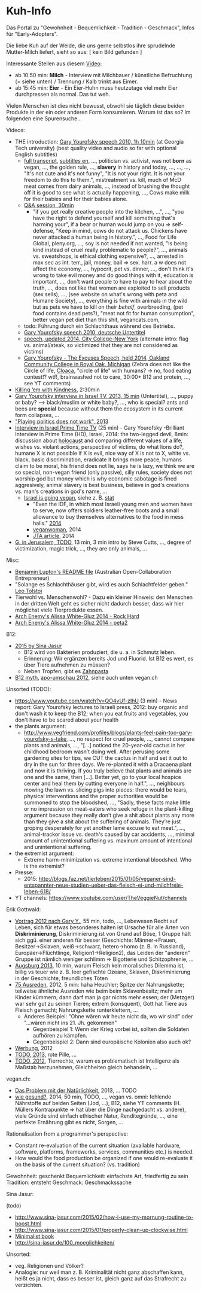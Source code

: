 Kuh-Info
========

Das Portal zu "Gewohnheit - Bequemlichkeit - Tradition - Geschmack", Infos für "Early-Adopters".

Die liebe Kuh auf der Weide, die uns gerne selbstlos ihre sprudelnde Mutter-Milch liefert, sieht so aus: [ kein Bild gefunden ]

Interessante Stellen aus diesem [Video](http://veg-tv.info/Easy_vegan):

* ab 10:50 min: **Milch** - Interview mit Milchbauer / künstliche Befruchtung (= siehe unten) / Trennung / Kalb trinkt aus Eimer.
* ab 15:45 min: **Eier** - Ein Eier-Huhn muss heutzutage viel mehr Eier durchpressen als normal. Das tut weh.

Vielen Menschen ist dies nicht bewusst, obwohl sie täglich diese beiden Produkte in der ein oder anderen Form konsumieren.
Warum ist das so? Im folgenden eine Spurensuche...


Videos:

* THE introduction: [Gary Yourofsky speech 2010, 1h 10min](https://www.youtube.com/watch?v=U5hGQDLprA8) (at Georgia Tech university) (best quality video and audio so far with optional English subtitles)
    * [full transcript](http://lauramarietv.com/en/best-speech-you-will-ever-hear-gary-yourofsky-full-transcript/), [subtitles en](https://dotsub.com/view/5de97c21-1363-4574-a9ee-37f492ecea3e/viewTranscript/eng), ..., politician vs. activist, was not **born** as vegan, ..., the golden rule, ..., **slavery** in history and today, ..., ..., ..., "It's not cute and it's not funny", "It is not your right. It is not your freedom to do this to them.", mistreatment vs. kill, much of McD meat comes from dairy animals, ..., instead of brushing the thought off it is good to see what is actually happening, ..., Cows make milk for their babies and for their babies alone.
    * [Q&A session, 30min](https://www.youtube.com/watch?v=7PR64HGJoyk)
        * "if you get really creative people into the kitchen, ...", ..., "you have the right to defend yourself and kill something that's harming your", if a bear or human would jump on you => self-defense, "Keep in mind, cows do not attack us. Chickens have never attacked a human being in history.", ..., Food for Life Global, pleny.org, ..., soy is not needed if not wanted, "Is being kind instead of cruel really problematic to people?", ..., animals vs. sweatshops, is ethical clothing expensive?, ..., arrested in max sec as int. terr., jail, money, bail => sex. harr. a w does not affect the economy, ..., hypocrit, pet vs. dinner, ..., don't think it's wrong to take evil money and do good things with it, education is important, ..., don't want people to have to pay to hear about the truth, ..., does not like that women are exploited to sell products (sex sells), ..., (see website on what's wrong with peta and Humane Society), ..., everything is fine with animals in the wild but as pets we have to kill on their _behalf_, overbreeding, (pet food contains dead pets?), "meat not fit for human consumption", better vegan pet diet than this shit, vegancats.com,
    * todo: Führung durch ein Schlachthaus während des Betriebs.
    * [Gary Yourofsky speech 2010, deutsche Untertitel](https://www.youtube.com/watch?v=9d44U5pvTmU)
    * [speech, updated 2014, City College-New York](https://www.youtube.com/watch?v=_K36Zu0pA4U) (alternate intro: flag vs. animal/steak, so victimized that they are not considered as victims)
    * [Gary Yourofsky - The Excuses Speech, held 2014, Oakland Community College in Royal Oak, Michigan](https://www.youtube.com/watch?v=oHfVajDbyJk) (Zebra does not like the Circle of life, [Cloaca](http://en.wikipedia.org/wiki/Cloaca), "circle of life" with humans? -> no, food eating contest!? wtf!, brainwashed not to care, 30:00+ B12 and protein, ..., see YT comments)
* [Killing ‘em with Kindness](https://www.youtube.com/watch?v=Pdjje7s8Jgc), 2:30min
* [Gary Yourofsky interview in Israel TV, 2013, 15 min](https://www.youtube.com/watch?v=H73zgvD5x48) (Untertitel), ..., puppy or baby? --> black/muslim or white baby?, ..., who is special? ants and bees are **special** because without them the ecosystem in its current form collapses, ...
* ["Playing politics does not work", 2013](https://www.youtube.com/watch?v=tjc8x5vJRCQ)
* [Interview in Israel Prime Time TV](https://www.youtube.com/watch?v=p1W5RQOxgdU) (25 min) - Gary Yourofsky -Brilliant Interview in Prime Time (HD), Israel, 2014: the two-legged devil, 8min: discussion about [holocaust](https://de.wikipedia.org/wiki/Holocaust) and comparing different values of a life, wishes vs. violant actions, perspective of victims, do what lions do?, humane X is not possible if X is evil, nice way of X is not to X, white vs. black, basic discrimination, eradicate it brings more peace, humans claim to be moral, his friend does not lie, says he is lazy, we think we are so special, non-vegan friend (only passive), silly rules,  society does not worship god but money which is why economic sabotage is fined aggresively, animal slavery is best business, believe in god's creations vs. man's creations in god's name, ...
    * [Israel is going vegan](https://www.google.de/search?q=holocaust&ie=utf-8&oe=utf-8&gws_rd=cr&ei=MYdWVc-lKIG2Ut61gfAC#q=vegan+israel), siehe z. B. [stat](http://de.statista.com/statistik/daten/studie/261627/umfrage/anteil-von-vegetariern-und-veganern-an-der-bevoelkerung-ausgewaehlter-laender-weltweit/)
        * "Even the IDF, in which most Israeli young men and women have to serve, now offers soldiers leather-free boots and a small allowance to buy themselves alternatives to the food in mess halls." [2014](http://www.timesofisrael.com/israel-the-promised-land-for-vegans/)
        * [veganwoman](http://www.theveganwoman.com/israel-going-first-vegan-nation/), 2014
        * [JTA article](http://www.jta.org/2014/10/15/life-religion/israelis-growing-hungry-for-vegan-diet), 2014
* [G. in Jerusalem, TODO](https://www.youtube.com/watch?v=kmZ8mULWSDE), 13 min, 3 min intro by Steve Cutts, ..., degree of victimization, magic trick, ..., they are only animals, ...


Misc:

* [Benjamin Lupton's README file](https://github.com/balupton/plant-vs-animal-products/blob/master/README.md#readme) (Australian Open-Collaboration Entrepreneur)
* "Solange es Schlachthäuser gibt, wird es auch Schlachtfelder geben." [Leo Tolstoi](http://de.wikiquote.org/wiki/Diskussion:Leo_Tolstoi)
* Tierwohl vs. Menschenwohl? - Dazu ein kleiner Hinweis: den Menschen in der dritten Welt geht es sicher nicht dadurch besser, dass wir hier möglichst viele Tierprodukte essen.
* [Arch Enemy's Alissa White-Gluz 2014 - Rock Hard](https://www.youtube.com/watch?v=bzxtMc8gP74)
* [Arch Enemy's Alissa White-Gluz 2014 - peta2](https://www.youtube.com/watch?v=qFr8W_6a9xo)


B12:

* [2015 by Sina Jasur](http://sina-jasur.de/2015/04/vegane-mythen-aufgeklaert-vitamin-b12-ein-grund-nicht-vegan-zu-leben/)
    * B12 wird von Bakterien produziert, die u. a. in Schmutz leben.
    * Erinnerung: Wir ergänzen bereits Jod und Fluorid. Ist B12 es wert, es über Tiere aufnehmen zu müssen?
    * Neben Tropfen, gibt es [Zahnpasta](https://vebu.de/news/1274-gut-versorgt-durch-vitamin-b12-zahncreme)
* [B12 myth](https://www.google.de/search?q=gary+b12&ie=utf-8&oe=utf-8&gws_rd=cr&ei=iB5VVZuPOoO3UdqwgZgB#q=b12+mythos), [apo-umschau 2012](http://www.apotheken-umschau.de/Ernaehrung/Vegetarier-Mythen-und-was-wirklich-stimmt-185177.html), siehe auch unten vegan.ch


Unsorted (TODO):

* https://www.youtube.com/watch?v=QO4vUf-zIhU (3 min) - News report: Gary Yourofsky lectures to Israeli press, 2012: buy organic and don't wash it to keep the B12; when you eat fruits and vegetables, you don't have to be scared about your health
* the plants argument:
    * http://www.vegfriend.com/profiles/blogs/plants-feel-pain-too-gary-yourofsky-s-take, ..., no respect for cruel people, ..., cannot compare plants and animals, ..., "[...] noticed the 20-year-old cactus in her childhood bedroom wasn’t doing well. After perusing some gardening sites for tips, we CUT the cactus in half and set it out to dry in the sun for three days. We re-planted it with a Dracaena plant and now it is thriving. If you truly believe that plants and animals are one and the same, then [...]. Better yet, go to your local hospice center and heal them by cutting everyone in half.", ..., neighbours mowing the lawn vs. slicing pigs into pieces: there would be tears, physical interventions and the proper authorities would be summoned to stop the bloodshed, ..., "Sadly, these facts make little or no impression on meat-eaters who seek refuge in the plant-killing argument because they really don’t give a shit about plants any more than they give a shit about the suffering of animals. They’re just groping desperately for yet another lame excuse to eat meat.", ..., animal-trackor issue vs. death's caused by car accidents, ..., minimal amount of unintentional suffering vs. maxinum amount of intentional and unintentional suffering.
* the extremist argument:
    * Extreme harm-minimization vs. extreme intentional bloodshed. Who is the extremist?
* Presse:
    * 2015: http://blogs.faz.net/tierleben/2015/01/05/veganer-sind-entspannter-neue-studien-ueber-das-fleisch-ei-und-milchfreie-leben-618/
* YT channels: https://www.youtube.com/user/TheVeggieNut/channels


Erik Gottwald:

* [Vortrag 2012 nach Gary Y.](https://www.youtube.com/watch?v=gP2zomY9bio), 55 min, todo, ..., Lebewesen Recht auf Leben, sich für etwas besonderes halten ist Ursache für alle Arten von **Diskriminierung**, Diskriminierung ist von Grund auf Böse, 1 Gruppe hält sich ggü. einer anderen für besser (Geschichte: Männer->Frauen, Besitzer->Sklaven, weiß->schwarz, hetero->homo (z. B. in Russland), Europäer->Flüchtlinge, Religion1->Religion2), das Leiden der "anderen" Gruppe ist nämlich weniger schlimm => Bigotterie und Schitzophrenie, ...
* [Augsburg 2013](https://www.youtube.com/watch?v=NdK5lf5PX1Q), 10 min, warum Fleisch kein moralisches Dilemma ist, billig vs teuer wie z. B. leer gefischte Ozeane, Sklaven, Diskriminierung in der Geschichte, freundliches Töten
* [75 Ausreden](https://www.youtube.com/watch?v=LlC8VuGrGkg), 2012, 5 min: haha Heuchler; Spitze der Nahrungskette; teilweise ähnliche Ausreden wie beim beim Sklavenbesitz; mehr um Kinder kümmern; dann darf man ja gar nichts mehr essen; der (Metzger) war sehr gut zu seinen Tieren; extrem (konsquent), Gott hat Tiere aus Fleisch gemacht; Nahrungskette runterklettern, ...
    * Anderes Beispiel: "Ohne wären wir heute nicht da, wo wir sind" oder "...wären nicht ins 21. Jh. gekommen"
        * Gegenbeispiel 1: Wenn der Krieg vorbei ist, sollten die Soldaten aufhören zu kämpfen.
        * Gegenbeispiel 2: Dann sind europäische Kolonien also auch ok?
* [Werbung](https://www.youtube.com/watch?v=cpgxSLoziJc), 2012
* [TODO, 2013](https://www.youtube.com/watch?v=smkVWTbPs0A), rote Pille, ...
* [TODO, 2012](https://www.youtube.com/watch?v=bk18QD48eSc&list=UUGfLtQRYOTiudDKOuMuDDMw&index=4), Tierrechte, warum es problematisch ist Intelligenz als Maßstab herzunehmen, Gleichheiten gleich behandeln, ...


vegan.ch:

* [Das Problem mit der Natürlichkeit](http://vegan.ch/2013/09/das-problem-mit-der-natuerlichkeit/), 2013, ... TODO
* [wie gesund?](https://www.youtube.com/watch?v=eeXEoHRbaRU), 2014, 50 min, TODO, ..., vegan vs. omni: fehlende Nährstoffe auf beiden Seiten (Jod, ...), B12, siehe YT comments (H. Müllers Kontrapunkte => hat über die Dinge nachgedacht vs. andere), viele Gründe sind einfach ethischer Natur, Renditegründe, ..., eine perfekte Ernährung gibt es nicht, Sorgen, ...


Rationalisation from a programmer's perspective:

* Constant re-evaluation of the current situation (available hardware, software, platforms, frameworks, services, communities etc.) is needed.
* How would the food production be organized if one would re-evaluate it on the basis of the current situation? (vs. tradition)

Gewohnheit: geschenkt
Bequemlichkeit: einfachste Art, friedfertig zu sein
Tradition: entsteht
Geschmack: Geschmackssache


Sina Jasur:

(todo)

* http://www.sina-jasur.com/2015/02/how-i-use-my-mornung-routine-to-boost.html
* http://www.sina-jasur.com/2015/01/properly-clean-up-clockwise.html
* [Minimalist book](http://sinasgeld.blogspot.de/p/minimalist.html)
* http://sina-jasur.de/100_moeglichkeiten/

Unsorted:

- veg. Religionen und Völker?
- Analogie: nur weil man z. B. Kriminalität nicht ganz abschaffen kann, heißt es ja nicht, dass es besser ist, gleich ganz auf das Strafrecht zu verzichten.
